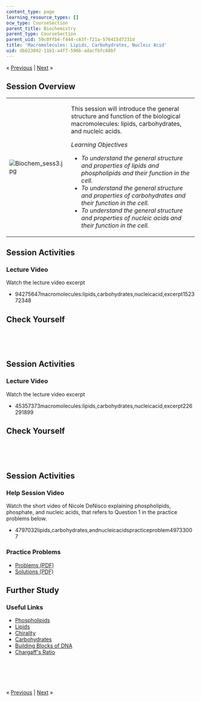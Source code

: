 ```yaml
---
content_type: page
learning_resource_types: []
ocw_type: CourseSection
parent_title: Biochemistry
parent_type: CourseSection
parent_uid: 59c0ffb4-f444-c63f-f21a-576415d7231d
title: 'Macromolecules: Lipids, Carbohydrates, Nucleic Acid'
uid: dbb23892-11b1-a4f7-596b-adacfbfc68bf
---
```

<p class="sc_nav">&laquo; <a class="sc_prev" href="./resolveuid/744f8f0d6a1f189bb5d207ad8b5cc8f7">Previous</a> | <a class="sc_next" href="./resolveuid/480f15d7bdab9947028ac0770af7091e">Next</a> &raquo;</p> <h2 class="subhead">Session Overview</h2> <table class="sc_overview">     <tbody>         <tr>             <td><img src="./resolveuid/0886afe872b0b603d72dbea8cf140bd4" alt="Biochem_sess3.jpg" /></td>             <td><p>This session will introduce the general structure and function of the biological macromolecules: lipids, carbohydrates, and nucleic acids.</p>             <p><em>Learning Objectives </em></p>             <ul class="arrow">                 <li><em>To understand the general structure and properties of lipids and phospholipids and their function in the cell.</em></li>                 <li><em>To understand the general structure and properties of carbohydrates and their function in the cell.</em></li>                 <li><em>To understand the general structure and properties of nucleic acids and their function in the cell.</em></li>             </ul></td>         </tr>     </tbody> </table> <h2 class="subhead">Session Activities</h2> <h3 class="subsubhead">Lecture Video</h3> <p>Watch the lecture video excerpt</p> <ul class="arrow">     <li>94275647macromolecules:lipids,carbohydrates,nucleicacid,excerpt152372348</li> </ul> <h2 class="subhead">Check Yourself</h2> <div id="quizArea">&nbsp;</div> <script type="text/javascript" src="/scripts/jquery-1.3.2.min.js"></script> <script type="text/javascript" src="/scripts/jQuizMe-uncompressed.js"></script> <script type="text/javascript">
// There was an extra comma at the end of multiList array.
$( function($){
	var quizMulti = {
    multiList: [
	{
        ques: 'Which of the following statements is true for phospholipid molecules?<ol type="a"><li>The polar end of phospholipids would contain carbon and phosphorous and oxygen.</li><li>The non-polar end of phospholipids would contain almost exclusively carbon and hydrogen.</li><li>The polar end of phospholipids would form hydrogen bonds with water.</li><li>The non-polar end of phospholipids associate with the cytoplasm of the cell.</li></ol>',
        ans: "a,b,c",
        ansSel: ["a,b,c, and d", "b,c,d", "a,c"],
        ansInfo: ""
    },
	{
        ques: 'Which of the following statements is true for carbohydrate molecules? <ol type="a"><li>The general structure can abbreviated as (CH<sub>2</sub>O)n.</li><li>A disaccharide can be formed by a condensation reaction between two glucose molecules.</li><li>Carbohydrates can be used as an energy source for cells.</li><li>Carbohydrates can be used as a structural molecule.</li></ol>',
        ans: "a,b,c, and d",
        ansSel: ["a,b", "c,d", "b,c"],
        ansInfo: ""
    }]
	};
	var options = {
		allRandom: false,
		Random: false,
		help: "",
		showHTML: false,
		animationType: 0,
		showWrongAns: true,
		title: "Concept test 1",	 
};
$("#quizArea").jQuizMe(quizMulti, options);
});
</script> <p>&nbsp;</p> <h2 class="subhead">Session Activities</h2> <h3 class="subsubhead">Lecture Video</h3> <p>Watch the lecture video excerpt</p> <ul class="arrow">     <li>45357373macromolecules:lipids,carbohydrates,nucleicacid,excerpt226291899</li> </ul> <h2 class="subhead">Check Yourself</h2> <div id="quizArea2">&nbsp;</div> <script type="text/javascript" src="/scripts/jquery-1.3.2.min.js"></script> <script type="text/javascript" src="/scripts/jQuizMe-uncompressed.js"></script> <script type="text/javascript">
// There was an extra comma at the end of multiList array.
$( function($){
	var quizMulti = {
    multiList: [
	{
        ques: "Nucleotides and nucleic acid polymers have a polarity with respect to their structure.  Which of the following would be attached to the 5’ carbon of the ribose of the first nucleotide in a polymer?",
        ans: "A phosphate group",
        ansSel: ["A hydroxyl group", "A nitrogenous base", "Another nucleotide"],
        ansInfo: ""
    },
	{
        ques: 'How do the monomers found in DNA differ from the monomers found in RNA? Choose all that apply. <ol type="a"><li>DNA incorporates four different nitrogenous bases, RNA incorporates three different nitrogenous bases.</li><li>Thymidine is found in DNA but not RNA.</li><li>There is a 3’ hydroxyl on the RNA monomer, but not on the DNA monomer.</li><li>There is a 2’ hydroxyl on the RNA monomer, but not on the DNA monomer.</li></ol>',
        ans: "b, d",
        ansSel: ["a, b", "c, d", "a, c"],
        ansInfo: ""
    }]
	};
	var options = {
		allRandom: false,
		Random: false,
		help: "",
		showHTML: false,
		animationType: 0,
		showWrongAns: true,
		title: "Concept test 2",	 
};
$("#quizArea2").jQuizMe(quizMulti, options);
});
</script> <p>&nbsp;</p> <h2 class="subhead">Session Activities</h2> <h3 class="subsubhead">Help Session Video</h3> <p>Watch the short video of Nicole DeNisco explaining phospholipids, phosphate, and nucleic acids, that refers to Question 1 in the practice problems below.</p> <ul class="arrow">     <li>4797032lipids,carbohydrates,andnucleicacidspracticeproblem49733007</li> </ul> <h3 class="subsubhead">Practice Problems</h3> <ul class="arrow">     <li><a href="./resolveuid/41d1c1f850caeebb8ba7e32830c9da55">Problems (PDF)</a></li>     <li><a href="./resolveuid/a7768ab855fe720fdb5b53b5ee2a8855">Solutions (PDF)</a></li> </ul> <h2 class="subhead">Further Study</h2> <h3 class="subsubhead">Useful Links</h3> <ul class="arrow">     <li><a href="http://www.biology-pages.info/P/Phospholipids.html">Phospholipids</a></li>     <li><a href="https://www.youtube.com/watch?v=VGHD9e3yRIU">Lipids</a></li>     <li><a href="http://www.nobelprize.org/nobel_prizes/chemistry/laureates/2001/illpres/game.html">Chirality</a></li>     <li><a href="http://www.biology-pages.info/C/Carbohydrates.html">Carbohydrates</a></li>     <li><a href="https://www.biointeractive.org/classroom-resources/building-blocks-dna">Building Blocks of DNA</a></li>     <li><a href="https://www.biointeractive.org/classroom-resources/chargaffs-ratio">Chargaff's Ratio</a></li> </ul> <h3 class="subsubhead">&nbsp;</h3> <p>&nbsp;</p> <p class="sc_nav_bottom">&laquo; <a class="sc_prev" href="./resolveuid/744f8f0d6a1f189bb5d207ad8b5cc8f7">Previous</a> | <a class="sc_next" href="./resolveuid/480f15d7bdab9947028ac0770af7091e">Next</a> &raquo;</p>